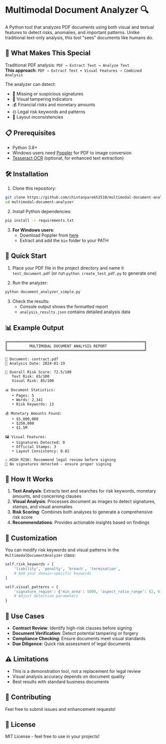 # Multimodal Document Analyzer 🔍

A Python tool that analyzes PDF documents using both visual and textual features to detect risks, anomalies, and important patterns. Unlike traditional text-only analysis, this tool "sees" documents like humans do.

## 🚀 What Makes This Special

Traditional PDF analysis: `PDF → Extract Text → Analyze Text`  
**This approach**: `PDF → Extract Text + Visual Features → Combined Analysis`

The analyzer can detect:
- 📝 Missing or suspicious signatures
- 🔴 Visual tampering indicators
- 💰 Financial risks and monetary amounts
- ⚖️ Legal risk keywords and patterns
- 🎯 Layout inconsistencies

## 📋 Prerequisites

- Python 3.8+
- Windows users need [Poppler](https://github.com/oschwartz10612/poppler-windows/releases/) for PDF to image conversion
- [Tesseract OCR](https://github.com/tesseract-ocr/tesseract) (optional, for enhanced text extraction)

## 🛠️ Installation

1. Clone this repository:
```bash
git clone https://github.com/chintanparekh2510/multimodal-document-analyzer.git
cd multimodal-document-analyzer
```

2. Install Python dependencies:
```bash
pip install -r requirements.txt
```

3. **For Windows users**: 
   - Download Poppler from [here](https://github.com/oschwartz10612/poppler-windows/releases/)
   - Extract and add the `bin` folder to your PATH

## 🎯 Quick Start

1. Place your PDF file in the project directory and name it `test_document.pdf` (or run `python create_test_pdf.py` to generate one)

2. Run the analyzer:
```bash
python document_analyzer_simple.py
```

3. Check the results:
   - Console output shows the formatted report
   - `analysis_results.json` contains detailed analysis data

## 📊 Example Output

```
╔══════════════════════════════════════════════════════════════╗
║          MULTIMODAL DOCUMENT ANALYSIS REPORT                 ║
╚══════════════════════════════════════════════════════════════╝

📄 Document: contract.pdf
📅 Analysis Date: 2024-01-19

🎯 Overall Risk Score: 72.5/100
   Text Risk: 65/100
   Visual Risk: 85/100

📊 Document Statistics:
   • Pages: 5
   • Words: 2,341
   • Risk Keywords: 13

💰 Monetary Amounts Found:
   • $5,000,000
   • $250,000
   • $1.5M

🖼️ Visual Features:
   • Signatures Detected: 0
   • Official Stamps: 3
   • Layout Consistency: 0.82

⚠️ HIGH RISK: Recommend legal review before signing
📝 No signatures detected - ensure proper signing
```

## 🔧 How It Works

1. **Text Analysis**: Extracts text and searches for risk keywords, monetary amounts, and concerning clauses
2. **Visual Analysis**: Processes document as images to detect signatures, stamps, and visual anomalies
3. **Risk Scoring**: Combines both analyses to generate a comprehensive risk score
4. **Recommendations**: Provides actionable insights based on findings

## 🎨 Customization

You can modify risk keywords and visual patterns in the `MultimodalDocumentAnalyzer` class:

```python
self.risk_keywords = [
    'liability', 'penalty', 'breach', 'termination', 
    # Add your domain-specific keywords
]

self.visual_patterns = {
    'signature_region': {'min_area': 5000, 'aspect_ratio_range': (2, 6)},
    # Adjust detection parameters
}
```

## 📝 Use Cases

- **Contract Review**: Identify high-risk clauses before signing
- **Document Verification**: Detect potential tampering or forgery
- **Compliance Checking**: Ensure documents meet visual standards
- **Due Diligence**: Quick risk assessment of legal documents

## ⚠️ Limitations

- This is a demonstration tool, not a replacement for legal review
- Visual analysis accuracy depends on document quality
- Best results with standard business documents

## 🤝 Contributing

Feel free to submit issues and enhancement requests!

## 📄 License

MIT License - feel free to use in your projects! 